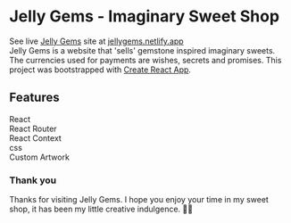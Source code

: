 # Jelly Gems - Imaginary Sweet Shop
See live [Jelly Gems](https://jellygems.netlify.app/) site at [jellygems.netlify.app](https://jellygems.netlify.app/)\
Jelly Gems is a website that 'sells' gemstone inspired imaginary sweets. The currencies used for payments are wishes, secrets and promises. 
This project was bootstrapped with [Create React App](https://github.com/facebook/create-react-app).

## Features

React \
React Router \
React Context \
css \
Custom Artwork


### Thank you

Thanks for visiting Jelly Gems. I hope you enjoy your time in my sweet shop, it has been my little creative indulgence. 🍬✨


